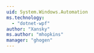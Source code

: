 ```yaml
---
uid: System.Windows.Automation
ms.technology: 
  - "dotnet-wpf"
author: "Xansky"
ms.author: "mhopkins"
manager: "ghogen"
---
```

